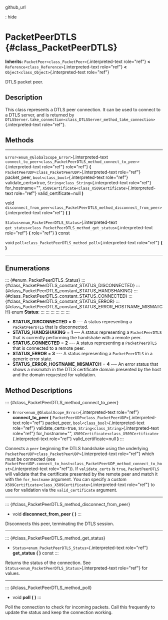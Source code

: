 github\_url

:   hide

PacketPeerDTLS {#class_PacketPeerDTLS}
==============

**Inherits:** `PacketPeer<class_PacketPeer>`{.interpreted-text
role="ref"} **\<** `Reference<class_Reference>`{.interpreted-text
role="ref"} **\<** `Object<class_Object>`{.interpreted-text role="ref"}

DTLS packet peer.

Description
-----------

This class represents a DTLS peer connection. It can be used to connect
to a DTLS server, and is returned by
`DTLSServer.take_connection<class_DTLSServer_method_take_connection>`{.interpreted-text
role="ref"}.

Methods
-------

  -------------------------------------------------------- --------------------------------------------------------------------------------------------
  `Error<enum_@GlobalScope_Error>`{.interpreted-text       `connect_to_peer<class_PacketPeerDTLS_method_connect_to_peer>`{.interpreted-text role="ref"}
  role="ref"}                                              **(** `PacketPeerUDP<class_PacketPeerUDP>`{.interpreted-text role="ref"} packet\_peer,
                                                           `bool<class_bool>`{.interpreted-text role="ref"} validate\_certs=true,
                                                           `String<class_String>`{.interpreted-text role="ref"} for\_hostname=\"\",
                                                           `X509Certificate<class_X509Certificate>`{.interpreted-text role="ref"}
                                                           valid\_certificate=null **)**

  void                                                     `disconnect_from_peer<class_PacketPeerDTLS_method_disconnect_from_peer>`{.interpreted-text
                                                           role="ref"} **(** **)**

  `Status<enum_PacketPeerDTLS_Status>`{.interpreted-text   `get_status<class_PacketPeerDTLS_method_get_status>`{.interpreted-text role="ref"} **(**
  role="ref"}                                              **)** const

  void                                                     `poll<class_PacketPeerDTLS_method_poll>`{.interpreted-text role="ref"} **(** **)**
  -------------------------------------------------------- --------------------------------------------------------------------------------------------

Enumerations
------------

::: {#enum_PacketPeerDTLS_Status}
::: {#class_PacketPeerDTLS_constant_STATUS_DISCONNECTED}
::: {#class_PacketPeerDTLS_constant_STATUS_HANDSHAKING}
::: {#class_PacketPeerDTLS_constant_STATUS_CONNECTED}
::: {#class_PacketPeerDTLS_constant_STATUS_ERROR}
::: {#class_PacketPeerDTLS_constant_STATUS_ERROR_HOSTNAME_MISMATCH}
enum **Status**:
:::
:::
:::
:::
:::
:::

-   **STATUS\_DISCONNECTED** = **0** \-\-- A status representing a
    `PacketPeerDTLS` that is disconnected.
-   **STATUS\_HANDSHAKING** = **1** \-\-- A status representing a
    `PacketPeerDTLS` that is currently performing the handshake with a
    remote peer.
-   **STATUS\_CONNECTED** = **2** \-\-- A status representing a
    `PacketPeerDTLS` that is connected to a remote peer.
-   **STATUS\_ERROR** = **3** \-\-- A status representing a
    `PacketPeerDTLS` in a generic error state.
-   **STATUS\_ERROR\_HOSTNAME\_MISMATCH** = **4** \-\-- An error status
    that shows a mismatch in the DTLS certificate domain presented by
    the host and the domain requested for validation.

Method Descriptions
-------------------

::: {#class_PacketPeerDTLS_method_connect_to_peer}
-   `Error<enum_@GlobalScope_Error>`{.interpreted-text role="ref"}
    **connect\_to\_peer** **(**
    `PacketPeerUDP<class_PacketPeerUDP>`{.interpreted-text role="ref"}
    packet\_peer, `bool<class_bool>`{.interpreted-text role="ref"}
    validate\_certs=true, `String<class_String>`{.interpreted-text
    role="ref"} for\_hostname=\"\",
    `X509Certificate<class_X509Certificate>`{.interpreted-text
    role="ref"} valid\_certificate=null **)**
:::

Connects a `peer` beginning the DTLS handshake using the underlying
`PacketPeerUDP<class_PacketPeerUDP>`{.interpreted-text role="ref"} which
must be connected (see
`PacketPeerUDP.connect_to_host<class_PacketPeerUDP_method_connect_to_host>`{.interpreted-text
role="ref"}). If `validate_certs` is `true`, `PacketPeerDTLS` will
validate that the certificate presented by the remote peer and match it
with the `for_hostname` argument. You can specify a custom
`X509Certificate<class_X509Certificate>`{.interpreted-text role="ref"}
to use for validation via the `valid_certificate` argument.

------------------------------------------------------------------------

::: {#class_PacketPeerDTLS_method_disconnect_from_peer}
-   void **disconnect\_from\_peer** **(** **)**
:::

Disconnects this peer, terminating the DTLS session.

------------------------------------------------------------------------

::: {#class_PacketPeerDTLS_method_get_status}
-   `Status<enum_PacketPeerDTLS_Status>`{.interpreted-text role="ref"}
    **get\_status** **(** **)** const
:::

Returns the status of the connection. See
`Status<enum_PacketPeerDTLS_Status>`{.interpreted-text role="ref"} for
values.

------------------------------------------------------------------------

::: {#class_PacketPeerDTLS_method_poll}
-   void **poll** **(** **)**
:::

Poll the connection to check for incoming packets. Call this frequently
to update the status and keep the connection working.
